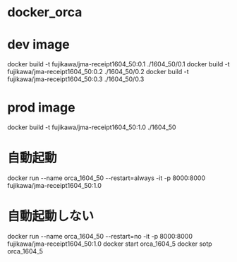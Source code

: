# docker_orca


# dev image
docker build -t fujikawa/jma-receipt1604_50:0.1 ./1604_50/0.1
docker build -t fujikawa/jma-receipt1604_50:0.2 ./1604_50/0.2
docker build -t fujikawa/jma-receipt1604_50:0.3 ./1604_50/0.3


# prod image 
docker build -t fujikawa/jma-receipt1604_50:1.0 ./1604_50
# 自動起動
docker run --name orca_1604_50 --restart=always -it -p 8000:8000 fujikawa/jma-receipt1604_50:1.0
# 自動起動しない
docker run --name orca_1604_50 --restart=no -it -p 8000:8000 fujikawa/jma-receipt1604_50:1.0
docker start orca_1604_5
docker sotp orca_1604_5
